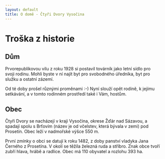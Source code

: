 ```yaml
---
layout: default
title: O domě - Čtyři Dvory Vysočina
---
```


# Troška z historie

## Dům

Prvorepublikovou vilu z roku 1928 si postavil továrník jako letní sídlo pro svoji rodinu. Mohli byste v ní najít byt pro svobodného úředníka, byt pro služku a ostatní zázemí.

Od té doby prošel různými proměnami :-) Nyní slouží opět rodině, k jejímu setkávání, a v tomto rodinném prostředí také i Vám, hostům.

## Obec

Čtyři Dvory se nacházejí v kraji Vysočina, okrese Žďár nad Sázavou, a spadají spolu s Brťovím (název je od včelstev, která bývala v zemi) pod Prosetín. Obec leží v nadmořské výšce 550 m.

První zmínky o obci se datují k roku 1482, z doby panství vladyka Jana Černého z Prosetína. V okolí se těžila železná ruda a stříbro. Znak obce tvoří zubří hlava, hrábě a radlice. Obec má 110 obyvatel a rozlohu 393 ha.
